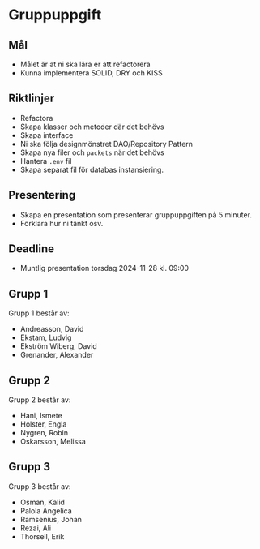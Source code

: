 # Gruppuppgift

## Mål

- Målet är at ni ska lära er att refactorera
- Kunna implementera SOLID, DRY och KISS

## Riktlinjer

- Refactora
- Skapa klasser och metoder där det behövs
- Skapa interface
- Ni ska följa designmönstret DAO/Repository Pattern
- Skapa nya filer och `packets` när det behövs
- Hantera `.env` fil
- Skapa separat fil för databas instansiering.

## Presentering

- Skapa en presentation som presenterar gruppuppgiften på 5 minuter.
- Förklara hur ni tänkt osv.

## Deadline

- Muntlig presentation torsdag 2024-11-28 kl. 09:00

## Grupp 1

Grupp 1 består av:

- Andreasson, David
- Ekstam, Ludvig
- Ekström Wiberg, David
- Grenander, Alexander

## Grupp 2

Grupp 2 består av:

- Hani, Ismete
- Holster, Engla
- Nygren, Robin
- Oskarsson, Melissa

## Grupp 3

Grupp 3 består av:

- Osman, Kalid
- Palola Angelica
- Ramsenius, Johan
- Rezai, Ali
- Thorsell, Erik			
